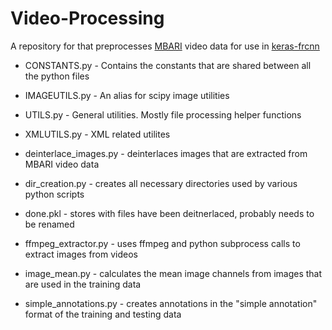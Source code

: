 # Video-Processing
A repository for that preprocesses [MBARI](http://www.mbari.org/) video data for use in [keras-frcnn](https://github.com/yhenon/keras-frcnn)


* CONSTANTS.py - Contains the constants that are shared between all the python files
* IMAGEUTILS.py - An alias for scipy image utilities
* UTILS.py - General utilities. Mostly file processing helper functions
* XMLUTILS.py - XML related utilites

* deinterlace_images.py - deinterlaces images that are extracted from MBARI video data
* dir_creation.py - creates all necessary directories used by various python scripts
* done.pkl - stores with files have been deitnerlaced, probably needs to be renamed
* ffmpeg_extractor.py - uses ffmpeg and python subprocess calls to extract images from videos
* image_mean.py - calculates the mean image channels from images that are used in the training data
* simple_annotations.py - creates annotations in the "simple annotation" format of the training and testing data
